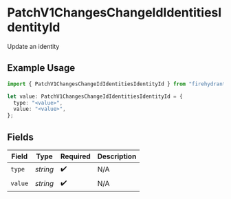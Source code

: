 # PatchV1ChangesChangeIdIdentitiesIdentityId

Update an identity

## Example Usage

```typescript
import { PatchV1ChangesChangeIdIdentitiesIdentityId } from "firehydrant-typescript-sdk/models/components";

let value: PatchV1ChangesChangeIdIdentitiesIdentityId = {
  type: "<value>",
  value: "<value>",
};
```

## Fields

| Field              | Type               | Required           | Description        |
| ------------------ | ------------------ | ------------------ | ------------------ |
| `type`             | *string*           | :heavy_check_mark: | N/A                |
| `value`            | *string*           | :heavy_check_mark: | N/A                |